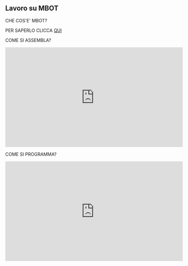 ## Lavoro su MBOT

CHE COS'E' MBOT?

PER SAPERLO CLICCA [QUI](https://www.weturtle.org/dettaglio-tutorial/42/tutorial-motori-makeblock-mbot.html)

COME SI ASSEMBLA?

<iframe width="560" height="315" src="https://www.youtube.com/embed/GidMFqI2Y4U" title="YouTube video player" frameborder="0" allow="accelerometer; autoplay; clipboard-write; encrypted-media; gyroscope; picture-in-picture" allowfullscreen></iframe>

COME SI PROGRAMMA?

<iframe width="560" height="315" src="https://www.youtube.com/embed/ifjjcjydUo0" title="YouTube video player" frameborder="0" allow="accelerometer; autoplay; clipboard-write; encrypted-media; gyroscope; picture-in-picture" allowfullscreen></iframe>

























